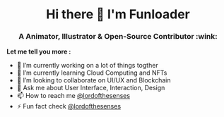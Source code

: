 <h1 align="center">Hi there 👋 I'm Funloader </h1>
<h3 align="center">A Animator, Illustrator & Open-Source Contributor :wink: </h3>

<!--
**funloader/funloader** is a ✨ _special_ ✨ repository because its `README.md` (this file) appears on your GitHub profile.
Here are some ideas to get you started:
-->


**Let me tell you more :**
- 🔭 I’m currently working on a lot of things togther
- 🌱 I’m currently learning Cloud Computing and NFTs
- 👯 I’m looking to collaborate on UI/UX and Blockchain
- 💬 Ask me about User Interface, Interaction, Design 
- 📫 How to reach me [@lordofthesenses](https://www.linkedin.com/in/hrishikesh-bhuskade-7b3643191)
- ⚡ Fun fact check [@lordofthesenses](https://instagram.com/lordofthesenses)
<!-- 😄 Pronouns: ...
- ⚡ Fun fact: ...
-->
